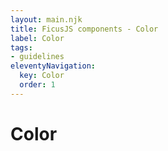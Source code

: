 ```yaml
---
layout: main.njk
title: FicusJS components - Color
label: Color
tags:
- guidelines
eleventyNavigation:
  key: Color
  order: 1
---
```

# Color